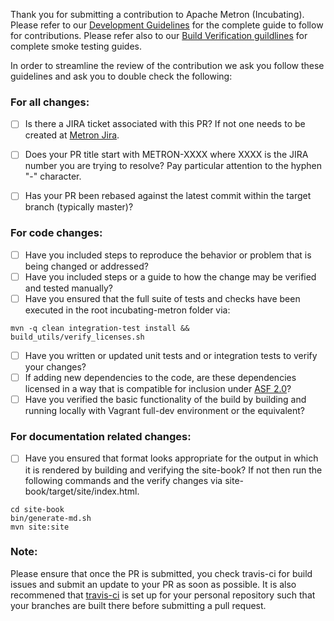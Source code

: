 Thank you for submitting a contribution to Apache Metron (Incubating).
Please refer to our [Development Guidelines](https://cwiki.apache.org/confluence/pages/viewpage.action?pageId=61332235) for the complete guide to follow for contributions.
Please refer also to our [Build Verification guildlines](https://cwiki.apache.org/confluence/display/METRON/Verifying+Builds?show-miniview) for complete smoke testing guides.


In order to streamline the review of the contribution we ask you follow these guidelines and ask you to double check
the following:

### For all changes:
- [ ] Is there a JIRA ticket associated with this PR? If not one needs to be created at [Metron Jira](https://issues.apache.org/jira/browse/METRON/?selectedTab=com.atlassian.jira.jira-projects-plugin:summary-panel). 

- [ ] Does your PR title start with METRON-XXXX where XXXX is the JIRA number you are trying to resolve? Pay particular attention to the hyphen "-" character.

- [ ] Has your PR been rebased against the latest commit within the target branch (typically master)?


### For code changes:
- [ ] Have you included steps to reproduce the behavior or problem that is being changed or addressed?
- [ ] Have you included steps or a guide to how the change may be verified and tested manually?
- [ ] Have you ensured that the full suite of tests and checks have been executed in the root incubating-metron folder via:

```
mvn -q clean integration-test install && build_utils/verify_licenses.sh 
```

- [ ] Have you written or updated unit tests and or integration tests to verify your changes?
- [ ] If adding new dependencies to the code, are these dependencies licensed in a way that is compatible for inclusion under [ASF 2.0](http://www.apache.org/legal/resolved.html#category-a)? 
- [ ] Have you verified the basic functionality of the build by building and running locally with Vagrant full-dev environment or the equivalent?

### For documentation related changes:
- [ ] Have you ensured that format looks appropriate for the output in which it is rendered by building and verifying the site-book? If not then run the following commands and the verify changes via site-book/target/site/index.html.

```
cd site-book
bin/generate-md.sh
mvn site:site

```

### Note:
Please ensure that once the PR is submitted, you check travis-ci for build issues and submit an update to your PR as soon as possible.
It is also recommened that [travis-ci](https://travis-ci.org) is set up for your personal repository such that your branches are built there before submitting a pull request.
